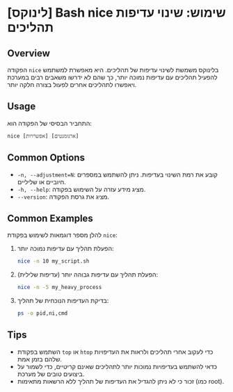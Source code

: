 # [לינוקס] Bash nice שימוש: שינוי עדיפות תהליכים

## Overview
הפקודה `nice` בלינוקס משמשת לשינוי עדיפות של תהליכים. היא מאפשרת למשתמש להפעיל תהליכים עם עדיפות נמוכה יותר, כך שהם לא ידרשו משאבים רבים במערכת ויאפשרו לתהליכים אחרים לפעול בצורה חלקה יותר.

## Usage
התחביר הבסיסי של הפקודה הוא:

```
nice [אפשרויות] [ארגומנטים]
```

## Common Options
- `-n, --adjustment=N`: קובע את רמת השינוי בעדיפות. ניתן להשתמש במספרים חיוביים או שליליים.
- `-h, --help`: מציג מידע עזרה על השימוש בפקודה.
- `--version`: מציג את גרסת הפקודה.

## Common Examples
להלן מספר דוגמאות לשימוש בפקודת `nice`:

1. הפעלת תהליך עם עדיפות נמוכה יותר:
   ```bash
   nice -n 10 my_script.sh
   ```

2. הפעלת תהליך עם עדיפות גבוהה יותר (עדיפות שלילית):
   ```bash
   nice -n -5 my_heavy_process
   ```

3. בדיקת העדיפות הנוכחית של תהליך:
   ```bash
   ps -o pid,ni,cmd
   ```

## Tips
- השתמש בפקודת `top` או `htop` כדי לעקוב אחרי תהליכים ולראות את העדיפויות שלהם בזמן אמת.
- כדאי להשתמש בעדיפויות נמוכות יותר לתהליכים שאינם קריטיים, כדי לשמור על ביצועים טובים של מערכת.
- זכור כי לא ניתן להגדיל את העדיפות של תהליך ללא הרשאות מתאימות (כמו root).
